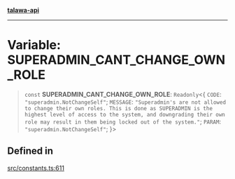 [**talawa-api**](../../README.md)

***

# Variable: SUPERADMIN\_CANT\_CHANGE\_OWN\_ROLE

> `const` **SUPERADMIN\_CANT\_CHANGE\_OWN\_ROLE**: `Readonly`\<\{ `CODE`: `"superadmin.NotChangeSelf"`; `MESSAGE`: `"Superadmin's are not allowed to change their own roles. This is done as SUPERADMIN is the highest level of access to the system, and downgrading their own role may result in them being locked out of the system."`; `PARAM`: `"superadmin.NotChangeSelf"`; \}\>

## Defined in

[src/constants.ts:611](https://github.com/Suyash878/talawa-api/blob/e4413cec641a837926071678fed3c7f67234e31e/src/constants.ts#L611)

